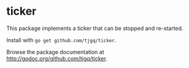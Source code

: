 # ticker

This package implements a ticker that can be stopped and re-started.

Install with `go get github.com/tjgq/ticker`.

Browse the package documentation at
<http://godoc.org/github.com/tjgq/ticker>.
